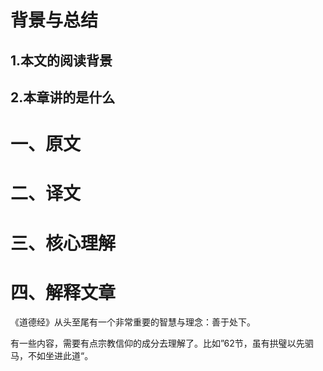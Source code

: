 # 背景与总结
## 1.本文的阅读背景

## 2.本章讲的是什么

# 一、原文

# 二、译文

# 三、核心理解

# 四、解释文章


《道德经》从头至尾有一个非常重要的智慧与理念：善于处下。

有一些内容，需要有点宗教信仰的成分去理解了。比如”62节，虽有拱璧以先驷马，不如坐进此道“。

